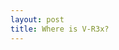```yaml
---
layout: post
title: Where is V-R3x?
---
```


<script>
	var norad_n2yo = '43600';
</script>
<script type="text/javascript" src="https://www.n2yo.com/js/widget-tracker.js"></script>
